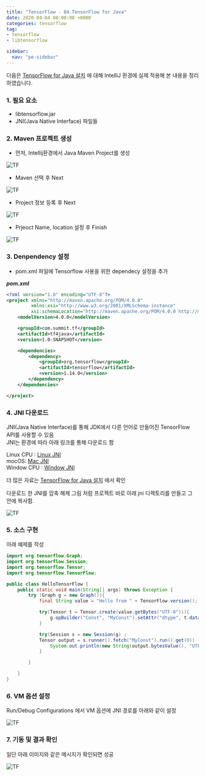 ```yaml
---
title: "TensorFlow - 04.TensorFlow for Java"
date: 2020-04-04 00:00:00 +0800
categories: tensorflow
tag: 
- tensorflow
- libtensorflow

sidebar:
  nav: "pe-sidebar"
---
```


다음은 [TensorFlow for Java 설치](https://www.tensorflow.org/install/lang_java?hl=ko)
에 대해 IntelliJ 환경에 실제 적용해 본 내용을 정리하였습니다.

### 1. 필요 요소 

 - libtensorflow.jar
 - JNI(Java Native Interface) 파일들
 
### 2. Maven 프로젝트 생성

- 먼저, Intellij환경에서 Java Maven Project를 생성

![TF](/assets/images/tensorflow/TF4001.png)

- Maven 선택 후 Next

![TF](/assets/images/tensorflow/TF4002.png)

- Project 정보 등록 후 Next

![TF](/assets/images/tensorflow/TF4003.png)

- Prjeoct Name, location 설정 후 Finish 

![TF](/assets/images/tensorflow/TF4004.png)

### 3. Denpendency 설정

- pom.xml 파일에 Tensorflow 사용을 위한 dependecy 설정을 추가

***pom.xml***

```xml 
<?xml version="1.0" encoding="UTF-8"?>
<project xmlns="http://maven.apache.org/POM/4.0.0"
         xmlns:xsi="http://www.w3.org/2001/XMLSchema-instance"
         xsi:schemaLocation="http://maven.apache.org/POM/4.0.0 http://maven.apache.org/xsd/maven-4.0.0.xsd">
    <modelVersion>4.0.0</modelVersion>

    <groupId>com.summit.tf</groupId>
    <artifactId>tf4java</artifactId>
    <version>1.0-SNAPSHOT</version>

    <dependencies>
        <dependency>
            <groupId>org.tensorflow</groupId>
            <artifactId>tensorflow</artifactId>
            <version>1.14.0</version>
        </dependency>
    </dependencies>

</project>
```

### 4. JNI 다운로드

JNI(Java Native Interface)를 통해 JDK에서 다른 언어로 만들어진 TensorFlow API를 사용할 수 있음 <br>
JNI는 환경에 따라 아래 링크를 통해 다운로드 함 <br>

Linux CPU : [Linux JNI](https://storage.googleapis.com/tensorflow/libtensorflow/libtensorflow_jni-cpu-linux-x86_64-1.14.0.tar.gz) <br>
mocOS: [Mac JNI](https://storage.googleapis.com/tensorflow/libtensorflow/libtensorflow_jni-cpu-darwin-x86_64-1.14.0.tar.gz) <br>
Window CPU : [Window JNI](https://storage.googleapis.com/tensorflow/libtensorflow/libtensorflow_jni-cpu-windows-x86_64-1.14.0.zip) <br>

더 많은 자료는 [TensorFlow for Java 설치](https://www.tensorflow.org/install/lang_java?hl=ko) 에서 확인 <br>

다운로드 한 JNI를 압축 해제  그림 처럼 프로젝트 바로 아래 jni 디렉토리를 만들고 그 안에 복사함. <br>

![TF](/assets/images/tensorflow/TF4005.png)

### 5. 소스 구현

아래 예제를 작성 <br>

```java 
import org.tensorflow.Graph;
import org.tensorflow.Session;
import org.tensorflow.Tensor;
import org.tensorflow.TensorFlow;

public class HelloTensorFlow {
    public static void main(String[] args) throws Exception {
        try (Graph g = new Graph()){
            final String value = "Hello from " + TensorFlow.version();

            try(Tensor t = Tensor.create(value.getBytes("UTF-8"))){
                g.opBuilder("Const", "MyConst").setAttr("dtype", t.dataType()).setAttr("value", t).build();
            }

            try(Session s = new Session(g) ;
            Tensor output = s.runner().fetch("MyConst").run().get(0)) {
                System.out.println(new String(output.bytesValue(), "UTF-8"));
            }

        }

    }
}
```

### 6. VM 옵션 설정

Run/Debug Configurations 에서 VM 옵션에 JNI 경로를 아래와 같이 설정 <br>

![TF](/assets/images/tensorflow/TF4006.png)

### 7. 기동 및 결과 확인

일단 아래 이미지와 같은 메시지가 확인되면 성공 <br>

![TF](/assets/images/tensorflow/TF4007.png)
